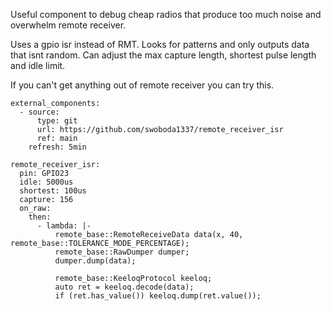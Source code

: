 Useful component to debug cheap radios that produce too much noise and overwhelm remote receiver. 

Uses a gpio isr instead of RMT. Looks for patterns and only outputs data that isnt random. Can adjust the max capture length, shortest pulse length and idle limit. 

If you can't get anything out of remote receiver you can try this. 

    external_components:
      - source:
          type: git
          url: https://github.com/swoboda1337/remote_receiver_isr
          ref: main
        refresh: 5min

    remote_receiver_isr:
      pin: GPIO23
      idle: 5000us
      shortest: 100us
      capture: 156
      on_raw:
        then:
          - lambda: |-
              remote_base::RemoteReceiveData data(x, 40, remote_base::TOLERANCE_MODE_PERCENTAGE);
              remote_base::RawDumper dumper;
              dumper.dump(data);
              
              remote_base::KeeloqProtocol keeloq;
              auto ret = keeloq.decode(data);
              if (ret.has_value()) keeloq.dump(ret.value());